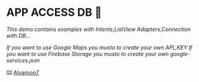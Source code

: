 # APP ACCESS DB 🚀

_This demo contains examples with Intents,ListView Adapters,Connection with DB..._

_If you want to use Google Maps you musto to create your own API_KEY_
_If you want to use Firebase Storage you musto to create your own google-services.json_

⌨️ [Alvarooo7](https://github.com/Alvarooo7) 
